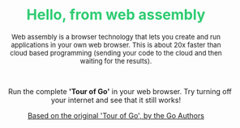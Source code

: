 <center>
<h1 style="color:#2ECC71">Hello, from web assembly</h1>
<p style="padding-left:35px;padding-right:35px;font-size:small">
Web assembly is a browser technology that lets you create and run applications in your own web browser. This is about 20x faster than cloud based programming (sending your code to the cloud and then waiting for the results).
</p>
<br>
<p style="padding-left:15px;padding-right:15px;">
&nbsp;&nbsp;&nbsp;&nbsp;<span id="home/src/github.com/gocoderpro/tour">Run the complete <b>'Tour of Go'</b> in your web browser. Try turning off your internet and see that it still works!<span>
</p>
  <a href="https://go.dev/tour/welcome/1">Based on the original 'Tour of Go', by the Go Authors</a>
</center>  
